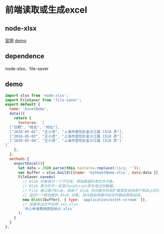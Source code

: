 # 前端读取或生成excel
## node-xlsx
[官网](https://www.npmjs.com/package/node-xlsx)
[demo](./index.html#/experience/solution/excel/excel-demo)
## dependence
node-xlsx、file-saver
## demo
```javascript
import xlsx from 'node-xlsx';
import FileSaver from 'file-saver';
export default {
  name: 'ExcelDemo',
  data(){
    return {
      textarea: `[
  ["日期", "姓名", "地址"],
  ["2016-05-02", "王小虎", "上海市普陀区金沙江路 1518 弄"],
  ["2016-05-03", "王小虎", "上海市普陀区金沙江路 1518 弄"],
  ["2016-05-04", "王小虎", "上海市普陀区金沙江路 1518 弄"]
]`
    };
  },
  methods:{
    exportExcel(){
      let data = JSON.parse(this.textarea.replace(/\s/g, ''));
      var buffer = xlsx.build([{name: 'mySheetName.xlsx', data:data }]);
      FileSaver.saveAs(
        // Blob 对象表示一个不可变、原始数据的类文件对象。
        // Blob 表示的不一定是JavaScript原生格式的数据。
        // File 接口基于Blob，继承了 blob 的功能并将其扩展使其支持用户系统上的文件。
        // 返回一个新创建的 Blob 对象，其内容由参数中给定的数组串联组成。
        new Blob([buffer], { type: 'application/octet-stream' }),
        // 设置导出文件名称 xxx.xlsx
        '中心申请费用类型统计.xlsx'
      );
    }
  }
};
```

